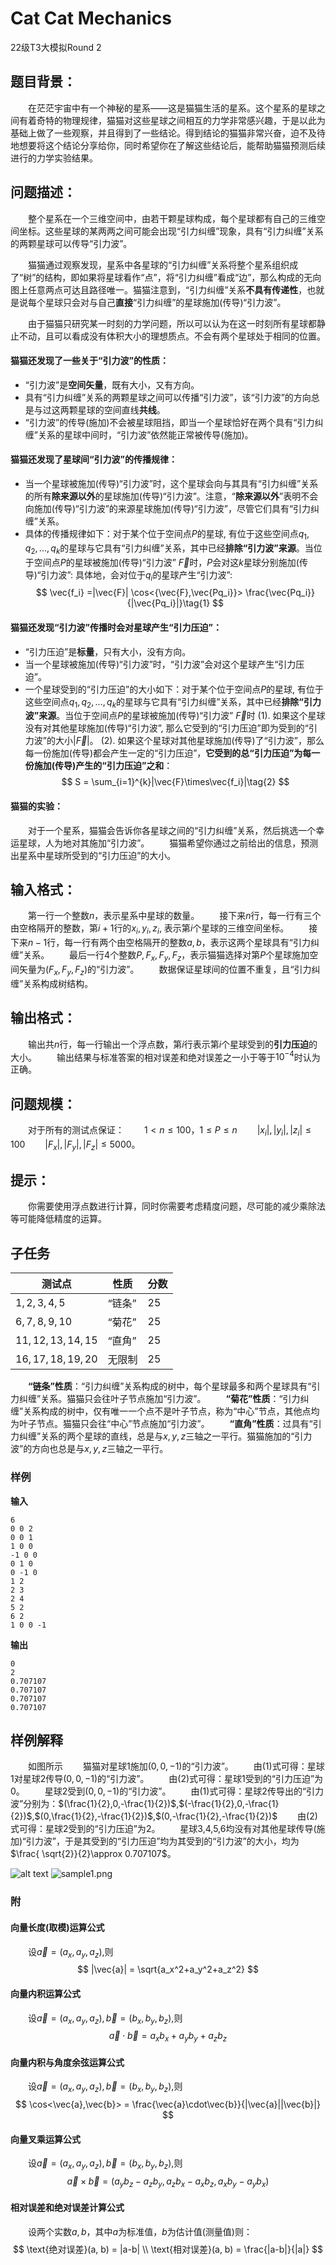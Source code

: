 # Cat Cat Mechanics
 22级T3大模拟Round 2

## 题目背景：

&emsp;&emsp;在茫茫宇宙中有一个神秘的星系——这是猫猫生活的星系。这个星系的星球之间有着奇特的物理规律，猫猫对这些星球之间相互的力学非常感兴趣，于是以此为基础上做了一些观察，并且得到了一些结论。得到结论的猫猫非常兴奋，迫不及待地想要将这个结论分享给你，同时希望你在了解这些结论后，能帮助猫猫预测后续进行的力学实验结果。

## 问题描述：
&emsp;&emsp;整个星系在一个三维空间中，由若干颗星球构成，每个星球都有自己的三维空间坐标。这些星球的某两两之间可能会出现“引力纠缠”现象，具有“引力纠缠”关系的两颗星球可以传导“引力波”。

&emsp;&emsp;猫猫通过观察发现，星系中各星球的“引力纠缠”关系将整个星系组织成了“树”的结构，即如果将星球看作“点”，将“引力纠缠”看成“边”，那么构成的无向图上任意两点可达且路径唯一。猫猫注意到，“引力纠缠”关系**不具有传递性**，也就是说每个星球只会对与自己**直接**“引力纠缠”的星球施加(传导)“引力波”。

&emsp;&emsp;由于猫猫只研究某一时刻的力学问题，所以可以认为在这一时刻所有星球都静止不动，且可以看成没有体积大小的理想质点。不会有两个星球处于相同的位置。

#### 猫猫还发现了一些关于“引力波”的性质：
- “引力波”是**空间矢量**，既有大小，又有方向。 
- 具有“引力纠缠”关系的两颗星球之间可以传播“引力波”，该“引力波”的方向总是与过这两颗星球的空间直线**共线**。
- “引力波”的传导(施加)不会被星球阻挡，即当一个星球恰好在两个具有“引力纠缠”关系的星球中间时，“引力波”依然能正常被传导(施加)。

#### 猫猫还发现了星球间“引力波”的传播规律：
- 当一个星球被施加(传导)“引力波”时，这个星球会向与其具有“引力纠缠”关系的所有**除来源以外**的星球施加(传导)“引力波”。注意，“**除来源以外**”表明不会向施加(传导)“引力波”的来源星球施加(传导)“引力波”，尽管它们具有“引力纠缠”关系。
- 具体的传播规律如下：对于某个位于空间点$P$的星球, 有位于这些空间点$q_1, q_2, ..., q_k$的星球与它具有“引力纠缠”关系，其中已经**排除“引力波”来源**。当位于空间点$P$的星球被施加(传导)“引力波” $\vec{F}$时，$P$会对这$k$星球分别施加(传导)“引力波”: 具体地，会对位于$q_i$的星球产生“引力波”:
$$
\vec{f_i} =|\vec{F}| \cos<{\vec{F},\vec{Pq_i}}>  \frac{\vec{Pq_i}}{|\vec{Pq_i}|}\tag{1}
$$

#### 猫猫还发现“引力波”传播时会对星球产生“引力压迫”：
- “引力压迫”是**标量**，只有大小，没有方向。 
- 当一个星球被施加(传导)“引力波”时，“引力波”会对这个星球产生“引力压迫”。
- 一个星球受到的“引力压迫”的大小如下：对于某个位于空间点$P$的星球, 有位于这些空间点$q_1, q_2, ..., q_k$的星球与它具有“引力纠缠”关系，其中已经**排除“引力波”来源**。当位于空间点$P$的星球被施加(传导)“引力波” $\vec{F}$时
(1). 如果这个星球没有对其他星球施加(传导)“引力波”, 那么它受到的“引力压迫”即为受到的“引力波”的大小$|\vec{F}|$。
(2). 如果这个星球对其他星球施加(传导)了“引力波”，那么每一份施加(传导)都会产生一定的“引力压迫”，**它受到的总“引力压迫”为每一份施加(传导)产生的“引力压迫”之和**：
$$
    S = \sum_{i=1}^{k}|\vec{F}\times\vec{f_i}|\tag{2}
$$


#### 猫猫的实验：
&emsp;&emsp;对于一个星系，猫猫会告诉你各星球之间的“引力纠缠”关系，然后挑选一个幸运星球，人为地对其施加“引力波”。
&emsp;&emsp;猫猫希望你通过之前给出的信息，预测出星系中星球所受到的“引力压迫”的大小。


## **输入格式：**
&emsp;&emsp;第一行一个整数$n$，表示星系中星球的数量。
&emsp;&emsp;接下来$n$行，每一行有三个由空格隔开的整数，第$i+1$行的$x_i, y_i, z_i$, 表示第$i$个星球的三维空间坐标。
&emsp;&emsp;接下来$n-1$行，每一行有两个由空格隔开的整数$a, b$，表示这两个星球具有“引力纠缠”关系。
&emsp;&emsp;最后一行$4$个整数$P, F_x, F_y, F_z$，表示猫猫选择对第$P$个星球施加空间矢量为$(F_x, F_y, F_z)$的“引力波”。
&emsp;&emsp;数据保证星球间的位置不重复，且“引力纠缠”关系构成树结构。


## 输出格式：

&emsp;&emsp;输出共$n$行，每一行输出一个浮点数，第$i$行表示第$i$个星球受到的**引力压迫**的大小。
&emsp;&emsp;输出结果与标准答案的相对误差和绝对误差之一小于等于$10^{-4}$时认为正确。

## 问题规模：

&emsp;&emsp;对于所有的测试点保证：
&emsp;&emsp;$1<n \leq 100$，$1 \leq P\leq n$
&emsp;&emsp;$|x_i|, |y_i|, |z_i| \leq 100$
&emsp;&emsp;$| F_x|, |F_y|,| F_z|\leq 5000$。

## 提示：
&emsp;&emsp;你需要使用浮点数进行计算，同时你需要考虑精度问题，尽可能的减少乘除法等可能降低精度的运算。

## 子任务
|测试点|性质|分数|
|-|-|-|
|$1,2,3,4,5$|“链条”|$25$|
|$6,7,8,9,10$|“菊花”|$25$|
|$11,12,13,14,15$|“直角”|$25$|
|$16,17,18,19,20$|无限制|$25$|

&emsp;&emsp;**“链条”性质**：“引力纠缠”关系构成的树中，每个星球最多和两个星球具有“引力纠缠”关系。猫猫只会往叶子节点施加“引力波”。
&emsp;&emsp;**“菊花”性质**：“引力纠缠”关系构成的树中，仅有唯一一个点不是叶子节点，称为“中心”节点，其他点均为叶子节点。猫猫只会往“中心”节点施加“引力波”。
&emsp;&emsp;**“直角”性质**：过具有“引力纠缠”关系的两个星球的直线，总是与$x,y,z$三轴之一平行。猫猫施加的“引力波”的方向也总是与$x,y,z$三轴之一平行。

### 样例
**输入**
```
6
0 0 2
0 0 1
1 0 0
-1 0 0
0 1 0
0 -1 0
1 2
2 3
2 4
5 2
6 2
1 0 0 -1
```
**输出**
```
0
2
0.707107
0.707107
0.707107
0.707107
```

## 样例解释
&emsp;&emsp;如图所示
&emsp;&emsp;猫猫对星球1施加$(0,0,-1)$的“引力波”。
&emsp;&emsp;由(1)式可得：星球1对星球2传导$(0,0,-1)$的“引力波”。
&emsp;&emsp;由(2)式可得：星球1受到的“引力压迫”为$0$。
&emsp;&emsp;星球2受到$(0,0,-1)$的“引力波”。
&emsp;&emsp;由(1)式可得：星球2传导出的“引力波”分别为：$(\frac{1}{2},0,-\frac{1}{2})$,$(-\frac{1}{2},0,-\frac{1}{2})$,$(0,\frac{1}{2},-\frac{1}{2})$,$(0,-\frac{1}{2},-\frac{1}{2})$
&emsp;&emsp;由(2)式可得：星球2受到的“引力压迫”为$2$。
&emsp;&emsp;星球3,4,5,6均没有对其他星球传导(施加)“引力波”，于是其受到的“引力压迫”均为其受到的“引力波”的大小，均为$\frac{ \sqrt{2}}{2}\approx 0.707107$。

![alt text](sample1.png)
![sample1.png](https://oj.qd.sdu.edu.cn/api/filesys/download/570350901693287879/sample1.png)


### 附
#### 向量长度(取模)运算公式
&emsp;&emsp;设$\vec{a} = (a_x, a_y, a_z)$,则
$$
|\vec{a}| = \sqrt{a_x^2+a_y^2+a_z^2}
$$
#### 向量内积运算公式
&emsp;&emsp;设$\vec{a} = (a_x, a_y, a_z), \vec{b} = (b_x, b_y, b_z)$,则
$$
\vec{a}\cdot\vec{b} = a_x b_x + a_y b_y + a_z b_z
$$
 
#### 向量内积与角度余弦运算公式
&emsp;&emsp;设$\vec{a} = (a_x, a_y, a_z), \vec{b} = (b_x, b_y, b_z)$,则
$$
\cos<\vec{a},\vec{b}> = \frac{\vec{a}\cdot\vec{b}}{|\vec{a}||\vec{b}|}
$$
#### 向量叉乘运算公式
&emsp;&emsp;设$\vec{a} = (a_x, a_y, a_z), \vec{b} = (b_x, b_y, b_z)$,则
$$
\vec{a}\times\vec{b} = (a_y b_z - a_z b_y , a_z b_x - a_x b_z, a_x b_y - a_y b_x)
$$
#### 相对误差和绝对误差计算公式
&emsp;&emsp;设两个实数$a, b$，其中$a$为标准值，$b$为估计值(测量值)则：
$$
\text{绝对误差}(a, b) = |a-b| \\
\text{相对误差}(a, b) = \frac{|a-b|}{|a|}
$$